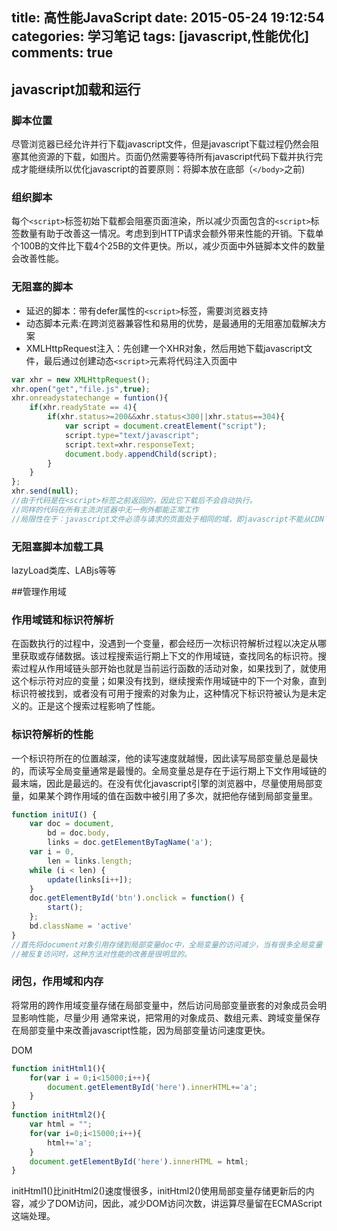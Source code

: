 title: 高性能JavaScript
date: 2015-05-24 19:12:54
categories: 学习笔记
tags: [javascript,性能优化]
comments: true
---
## javascript加载和运行

### 脚本位置

尽管浏览器已经允许并行下载javascript文件，但是javascript下载过程仍然会阻塞其他资源的下载，如图片。页面仍然需要等待所有javascript代码下载并执行完成才能继续所以优化javascript的首要原则：将脚本放在底部（`</body>`之前)
<!-- more -->
### 组织脚本

每个`<script>`标签初始下载都会阻塞页面渲染，所以减少页面包含的`<script>`标签数量有助于改善这一情况。考虑到到HTTP请求会额外带来性能的开销。下载单个100B的文件比下载4个25B的文件更快。所以，减少页面中外链脚本文件的数量会改善性能。

<!--more-->

### 无阻塞的脚本

-  延迟的脚本：带有defer属性的`<script>`标签，需要浏览器支持
-  动态脚本元素:在跨浏览器兼容性和易用的优势，是最通用的无阻塞加载解决方案
-  XMLHttpRequest注入：先创建一个XHR对象，然后用她下载javascript文件，最后通过创建动态`<script>`元素将代码注入页面中

```js
var xhr = new XMLHttpRequest();
xhr.open("get","file.js",true);
xhr.onreadystatechange = funtion(){
    if(xhr.readyState == 4){
        if(xhr.status>=200&&xhr.status<300||xhr.status==304){
            var script = document.creatElement("script");
            script.type="text/javascript";
            script.text=xhr.responseText;
            document.body.appendChild(script);
        }
    }
};
xhr.send(null);
//由于代码是在<script>标签之前返回的，因此它下载后不会自动执行。
//同样的代码在所有主流浏览器中无一例外都能正常工作
//局限性在于：javascript文件必须与请求的页面处于相同的域，即javascript不能从CDN下载
```

### 无阻塞脚本加载工具

lazyLoad类库、LABjs等等

##管理作用域

### 作用域链和标识符解析

在函数执行的过程中，没遇到一个变量，都会经历一次标识符解析过程以决定从哪里获取或存储数据。该过程搜索运行期上下文的作用域链，查找同名的标识符。搜索过程从作用域链头部开始也就是当前运行函数的活动对象，如果找到了，就使用这个标示符对应的变量；如果没有找到，继续搜索作用域链中的下一个对象，直到标识符被找到，或者没有可用于搜索的对象为止，这种情况下标识符被认为是未定义的。正是这个搜索过程影响了性能。

### 标识符解析的性能

一个标识符所在的位置越深，他的读写速度就越慢，因此读写局部变量总是最快的，而读写全局变量通常是最慢的。全局变量总是存在于运行期上下文作用域链的最末端，因此是最远的。在没有优化javascript引擎的浏览器中，尽量使用局部变量，如果某个跨作用域的值在函数中被引用了多次，就把他存储到局部变量里。

```js
function initUI() {
    var doc = document,
        bd = doc.body,
        links = doc.getElementByTagName('a');
    var i = 0,
        len = links.length;
    while (i < len) {
        update(links[i++]);
    }
    doc.getElementById('btn').onclick = function() {
        start();
    };
    bd.className = 'active'
}
//首先将document对象引用存储到局部变量doc中，全局变量的访问减少，当有很多全局变量
//被反复访问时，这种方法对性能的改善是很明显的。
```


### 闭包，作用域和内存

将常用的跨作用域变量存储在局部变量中，然后访问局部变量嵌套的对象成员会明显影响性能，尽量少用
通常来说，把常用的对象成员、数组元素、跨域变量保存在局部变量中来改善javascript性能，因为局部变量访问速度更快。

DOM

```js
function initHtml1(){
    for(var i = 0;i<15000;i++){
        document.getElementById('here').innerHTML+='a';
    }
}
function initHtml2(){
    var html = "";
    for(var i=0;i<15000;i++){
        html+='a';
    }
    document.getElementById('here').innerHTML = html;
}
```

initHtml1()比initHtml2()速度慢很多，initHtml2()使用局部变量存储更新后的内容，减少了DOM访问，因此，减少DOM访问次数，讲运算尽量留在ECMAScript这端处理。
